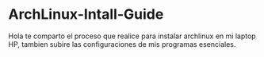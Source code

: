# ArchLinux-Intall-Guide
Hola te comparto el proceso que realice para instalar archlinux en mi laptop HP, tambien subire las configuraciones de mis programas esenciales.

